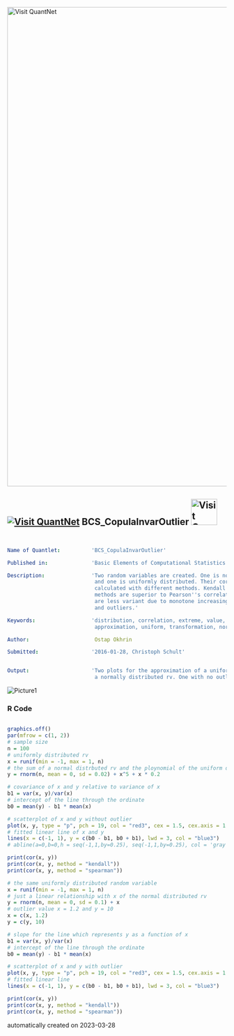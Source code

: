 [<img src="https://github.com/QuantLet/Styleguide-and-FAQ/blob/master/pictures/banner.png" width="1100" alt="Visit QuantNet">](http://quantlet.de/)

## [<img src="https://github.com/QuantLet/Styleguide-and-FAQ/blob/master/pictures/qloqo.png" alt="Visit QuantNet">](http://quantlet.de/) **BCS_CopulaInvarOutlier** [<img src="https://github.com/QuantLet/Styleguide-and-FAQ/blob/master/pictures/QN2.png" width="60" alt="Visit QuantNet 2.0">](http://quantlet.de/)

```yaml


Name of Quantlet:          'BCS_CopulaInvarOutlier'

Published in:              'Basic Elements of Computational Statistics'

Description:               'Two random variables are created. One is normally distributed
                            and one is uniformly distributed. Their correlations are
                            calculated with different methods. Kendall and Spearman''s
                            methods are superior to Pearson''s correlation measure. Both
                            are less variant due to monotone increasing transformations
                            and outliers.'

Keywords:                  'distribution, correlation, extreme, value, multivariate, linear, 
                            approximation, uniform, transformation, normal, polynomial'

Author:                     Ostap Okhrin

Submitted:                 '2016-01-28, Christoph Schult'


Output:                    'Two plots for the approximation of a uniformly distributed  rv by
                            a normally distributed rv. One with no outlier and one with outlier.'

```

![Picture1](BCS_CopulaInvarOutlier.png)

### R Code
```r

graphics.off()
par(mfrow = c(1, 2))
# sample size
n = 100
# uniformly distributed rv
x = runif(min = -1, max = 1, n)
# the sum of a normal distrbuted rv and the ploynomial of the uniform distributed rv
y = rnorm(n, mean = 0, sd = 0.02) + x^5 + x * 0.2

# covariance of x and y relative to variance of x
b1 = var(x, y)/var(x)
# intercept of the line through the ordinate
b0 = mean(y) - b1 * mean(x)

# scatterplot of x and y without outlier
plot(x, y, type = "p", pch = 19, col = "red3", cex = 1.5, cex.axis = 1.5, cex.lab = 1.5)
# fitted linear line of x and y
lines(x = c(-1, 1), y = c(b0 - b1, b0 + b1), lwd = 3, col = "blue3")
# abline(a=0,b=0,h = seq(-1,1,by=0.25), seq(-1,1,by=0.25), col = 'gray', lty=3)

print(cor(x, y))
print(cor(x, y, method = "kendall"))
print(cor(x, y, method = "spearman"))

# the same uniformly distributed random variable
x = runif(min = -1, max = 1, n)
# just a linear relationship with x of the normal distributed rv
y = rnorm(n, mean = 0, sd = 0.1) + x
# outlier value x = 1.2 and y = 10
x = c(x, 1.2)
y = c(y, 10)

# slope for the line which represents y as a function of x
b1 = var(x, y)/var(x)
# intercept of the line through the ordinate
b0 = mean(y) - b1 * mean(x)

# scatterplot of x and y with outlier
plot(x, y, type = "p", pch = 19, col = "red3", cex = 1.5, cex.axis = 1.5, cex.lab = 1.5)
# fitted linear line
lines(x = c(-1, 1), y = c(b0 - b1, b0 + b1), lwd = 3, col = "blue3")

print(cor(x, y))
print(cor(x, y, method = "kendall"))
print(cor(x, y, method = "spearman"))
```

automatically created on 2023-03-28